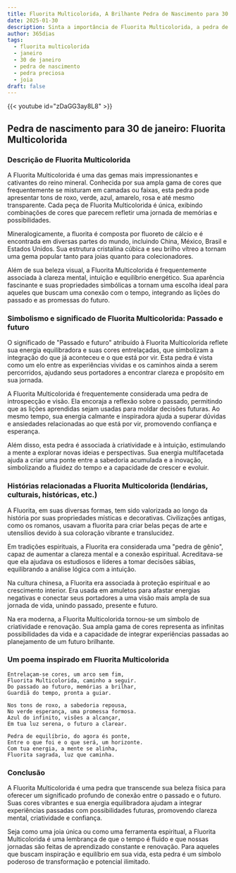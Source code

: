 ```yaml
---
title: Fluorita Multicolorida, A Brilhante Pedra de Nascimento para 30 de janeiro
date: 2025-01-30
description: Sinta a importância de Fluorita Multicolorida, a pedra de nascimento de 30 de janeiro que simboliza Passado e futuro. Deixe que sua beleza e significado iluminem seu dia.
author: 365dias
tags:
  - fluorita multicolorida
  - janeiro
  - 30 de janeiro
  - pedra de nascimento
  - pedra preciosa
  - joia
draft: false
---
```


{{< youtube id="zDaGG3ay8L8" >}}

## Pedra de nascimento para 30 de janeiro: Fluorita Multicolorida

### Descrição de Fluorita Multicolorida

A Fluorita Multicolorida é uma das gemas mais impressionantes e cativantes do reino mineral. Conhecida por sua ampla gama de cores que frequentemente se misturam em camadas ou faixas, esta pedra pode apresentar tons de roxo, verde, azul, amarelo, rosa e até mesmo transparente. Cada peça de Fluorita Multicolorida é única, exibindo combinações de cores que parecem refletir uma jornada de memórias e possibilidades.

Mineralogicamente, a fluorita é composta por fluoreto de cálcio e é encontrada em diversas partes do mundo, incluindo China, México, Brasil e Estados Unidos. Sua estrutura cristalina cúbica e seu brilho vítreo a tornam uma gema popular tanto para joias quanto para colecionadores.

Além de sua beleza visual, a Fluorita Multicolorida é frequentemente associada à clareza mental, intuição e equilíbrio energético. Sua aparência fascinante e suas propriedades simbólicas a tornam uma escolha ideal para aqueles que buscam uma conexão com o tempo, integrando as lições do passado e as promessas do futuro.

### Simbolismo e significado de Fluorita Multicolorida: Passado e futuro

O significado de "Passado e futuro" atribuído à Fluorita Multicolorida reflete sua energia equilibradora e suas cores entrelaçadas, que simbolizam a integração do que já aconteceu e o que está por vir. Esta pedra é vista como um elo entre as experiências vividas e os caminhos ainda a serem percorridos, ajudando seus portadores a encontrar clareza e propósito em sua jornada.

A Fluorita Multicolorida é frequentemente considerada uma pedra de introspecção e visão. Ela encoraja a reflexão sobre o passado, permitindo que as lições aprendidas sejam usadas para moldar decisões futuras. Ao mesmo tempo, sua energia calmante e inspiradora ajuda a superar dúvidas e ansiedades relacionadas ao que está por vir, promovendo confiança e esperança.

Além disso, esta pedra é associada à criatividade e à intuição, estimulando a mente a explorar novas ideias e perspectivas. Sua energia multifacetada ajuda a criar uma ponte entre a sabedoria acumulada e a inovação, simbolizando a fluidez do tempo e a capacidade de crescer e evoluir.

### Histórias relacionadas a Fluorita Multicolorida (lendárias, culturais, históricas, etc.)

A Fluorita, em suas diversas formas, tem sido valorizada ao longo da história por suas propriedades místicas e decorativas. Civilizações antigas, como os romanos, usavam a fluorita para criar belas peças de arte e utensílios devido à sua coloração vibrante e translucidez.

Em tradições espirituais, a Fluorita era considerada uma "pedra de gênio", capaz de aumentar a clareza mental e a conexão espiritual. Acreditava-se que ela ajudava os estudiosos e líderes a tomar decisões sábias, equilibrando a análise lógica com a intuição.

Na cultura chinesa, a Fluorita era associada à proteção espiritual e ao crescimento interior. Era usada em amuletos para afastar energias negativas e conectar seus portadores a uma visão mais ampla de sua jornada de vida, unindo passado, presente e futuro.

Na era moderna, a Fluorita Multicolorida tornou-se um símbolo de criatividade e renovação. Sua ampla gama de cores representa as infinitas possibilidades da vida e a capacidade de integrar experiências passadas ao planejamento de um futuro brilhante.

### Um poema inspirado em Fluorita Multicolorida

```
Entrelaçam-se cores, um arco sem fim,  
Fluorita Multicolorida, caminho a seguir.  
Do passado ao futuro, memórias a brilhar,  
Guardiã do tempo, pronta a guiar.  

Nos tons de roxo, a sabedoria repousa,  
No verde esperança, uma promessa formosa.  
Azul do infinito, visões a alcançar,  
Em tua luz serena, o futuro a clarear.  

Pedra de equilíbrio, do agora és ponte,  
Entre o que foi e o que será, um horizonte.  
Com tua energia, a mente se alinha,  
Fluorita sagrada, luz que caminha.  
```

### Conclusão

A Fluorita Multicolorida é uma pedra que transcende sua beleza física para oferecer um significado profundo de conexão entre o passado e o futuro. Suas cores vibrantes e sua energia equilibradora ajudam a integrar experiências passadas com possibilidades futuras, promovendo clareza mental, criatividade e confiança.

Seja como uma joia única ou como uma ferramenta espiritual, a Fluorita Multicolorida é uma lembrança de que o tempo é fluido e que nossas jornadas são feitas de aprendizado constante e renovação. Para aqueles que buscam inspiração e equilíbrio em sua vida, esta pedra é um símbolo poderoso de transformação e potencial ilimitado.